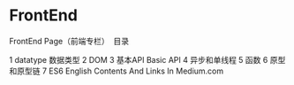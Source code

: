 # FrontEnd
FrontEnd Page（前端专栏）
  目录
  
1 datatype 数据类型
2 DOM
3 基本API Basic API
4 异步和单线程
5 函数
6 原型和原型链
7 ES6
English Contents And Links In Medium.com

